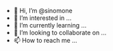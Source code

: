 - 👋 Hi, I’m @sinomone
- 👀 I’m interested in ...
- 🌱 I’m currently learning ...
- 💞️ I’m looking to collaborate on ...
- 📫 How to reach me ...

<!---
sinomone/sinomone is a ✨ special ✨ repository because its `README.md` (this file) appears on your GitHub profile.
You can click the Preview link to take a look at your changes.
--->
